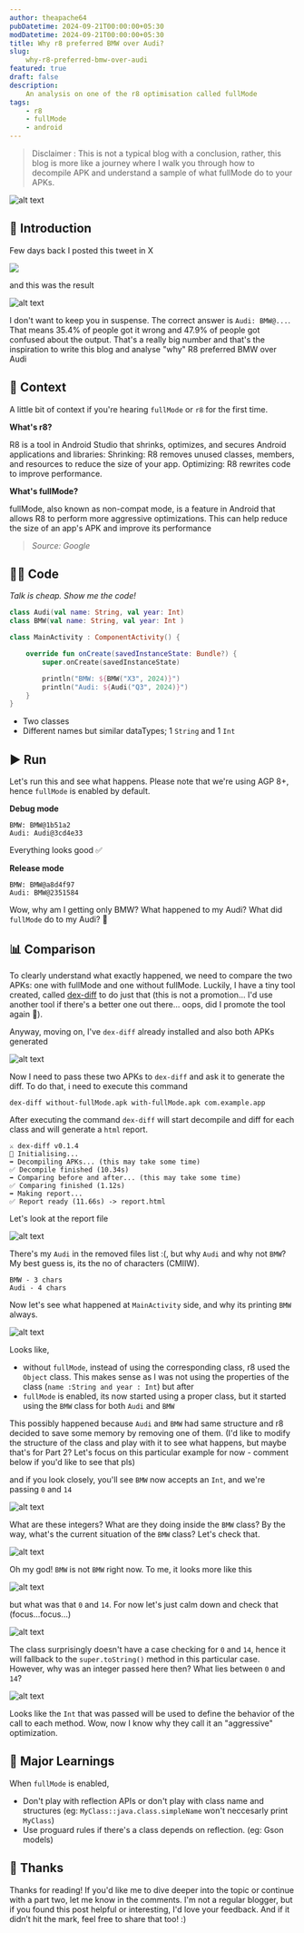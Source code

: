 ```yaml
---
author: theapache64
pubDatetime: 2024-09-21T00:00:00+05:30
modDatetime: 2024-09-21T00:00:00+05:30
title: Why r8 preferred BMW over Audi?
slug: 
    why-r8-preferred-bmw-over-audi
featured: true
draft: false
description: 
    An analysis on one of the r8 optimisation called fullMode
tags:
    - r8
    - fullMode
    - android
---
```


> Disclaimer : This is not a typical blog with a conclusion, rather, this blog is more like a journey where I walk you through how to decompile APK and understand a sample of what fullMode do to your APKs. 

![alt text](image.png)

## 🙏 Introduction
Few days back I posted this tweet in X

![](assets/images/fullMode_poll.png)

and this was the result

![alt text](fullMode_poll_result.png)

I don't want to keep you in suspense. The correct answer is `Audi: BMW@...`. That means 35.4% of people got it wrong and 47.9% of people got confused about the output. That's a really big number and that's the inspiration to write this blog and analyse "why" R8 preferred BMW over Audi 

## 📗 Context
A little bit of context if you're hearing `fullMode` or `r8` for the first time. 

**What's r8?**

R8 is a tool in Android Studio that shrinks, optimizes, and secures Android applications and libraries: 
Shrinking: R8 removes unused classes, members, and resources to reduce the size of your app. 
Optimizing: R8 rewrites code to improve performance. 

**What's fullMode?**

fullMode, also known as non-compat mode, is a feature in Android that allows R8 to perform more aggressive optimizations. This can help reduce the size of an app's APK and improve its performance

> <i>Source: Google</i>


## 👨‍💻 Code

<i>Talk is cheap. Show me the code!</i>

```kotlin
class Audi(val name: String, val year: Int)
class BMW(val name: String, val year: Int )

class MainActivity : ComponentActivity() {

    override fun onCreate(savedInstanceState: Bundle?) {
        super.onCreate(savedInstanceState)

        println("BMW: ${BMW("X3", 2024)}")
        println("Audi: ${Audi("Q3", 2024)}")
    }
}
```
- Two classes
- Different names but similar dataTypes; 1 `String` and 1 `Int`

## ▶︎ Run

Let's run this and see what happens. Please note that we're using AGP 8+, hence `fullMode` is enabled by default. 

**Debug mode**
```
BMW: BMW@1b51a2
Audi: Audi@3cd4e33
```
Everything looks good ✅

**Release mode**
```
BMW: BMW@a8d4f97
Audi: BMW@2351584
```

Wow, why am I getting only BMW? What happened to my Audi? What did `fullMode` do to my Audi? 🤔 


## 📊 Comparison

To clearly understand what exactly happened, we need to compare the two APKs: one with fullMode and one without fullMode. Luckily, I have a tiny tool created, called [dex-diff](https://github.com/theapache64/dex-diff) to do just that (this is not a promotion... I'd use another tool if there's a better one out there... oops, did I promote the tool again 🙊).

Anyway, moving on, I've `dex-diff` already installed and also both APKs generated

![alt text](apks.png)

Now I need to pass these two APKs to `dex-diff` and ask it to generate the diff. To do that, i need to execute this command

```
dex-diff without-fullMode.apk with-fullMode.apk com.example.app
```

After executing the command `dex-diff` will start decompile and diff for each class and will generate a `html` report.

```
⚔️ dex-diff v0.1.4
🚀 Initialising...
➡️ Decompiling APKs... (this may take some time)
✅ Decompile finished (10.34s)
➡️ Comparing before and after... (this may take some time)
✅ Comparing finished (1.12s)
➡️ Making report...
✅ Report ready (11.66s) -> report.html
```

Let's look at the report file

![alt text](image-2.png)

There's my `Audi` in the removed files list :(, but why `Audi` and why not `BMW`? My best guess is, its the no of characters (CMIIW). 

```
BMW - 3 chars
Audi - 4 chars
```

Now let's see what happened at `MainActivity` side, and why its printing `BMW` always.

![alt text](image-3.png)

Looks like, 
- without `fullMode`, instead of using the corresponding class, 
r8 used the `Object` class. This makes sense as I was not using the properties of the class (`name :String and year : Int`) but after 
- `fullMode` is enabled, its now started using a proper class, but it started using the `BMW` class for both `Audi` and `BMW`

This possibly happened because `Audi` and `BMW` had same structure and r8 decided to save some memory by removing one of them. (I'd like to modify the structure of the class and play with it to see what happens, but maybe that's for Part 2? Let's focus on this particular example for now - comment below if you'd like to see that pls)

and if you look closely, you'll see `BMW` now accepts an `Int`, and we're passing `0` and `14` 

![alt text](image-4.png)

What are these integers? What are they doing inside the `BMW` class? By the way, what's the current situation of the `BMW` class? Let's check that.

![alt text](image-5.png)

Oh my god! `BMW` is not `BMW` right now. To me, it looks more like this

![alt text](image-6.png)

but what was that `0` and `14`. For now let's just calm down and check that (focus...focus...)

![alt text](image-7.png)

The class surprisingly doesn't have a case checking for `0` and `14`, hence it will fallback to the `super.toString()` method in this particular case. However, why was an integer passed here then? What lies between `0` and `14`? 

![alt text](image-8.png)

Looks like the `Int` that was passed will be used to define the behavior of the call to each method. Wow, now I know why they call it an "aggressive" optimization.

## 📖 Major Learnings

When `fullMode` is enabled, 
- Don't play with reflection APIs or don't play with class name and structures (eg: `MyClass::java.class.simpleName` won't neccesarly print `MyClass`)
- Use proguard rules if there's a class depends on reflection. (eg: Gson models)

## 🤝 Thanks

Thanks for reading! If you'd like me to dive deeper into the topic or continue with a part two, let me know in the comments. I'm not a regular blogger, but if you found this post helpful or interesting, I'd love your feedback. And if it didn’t hit the mark, feel free to share that too! :)